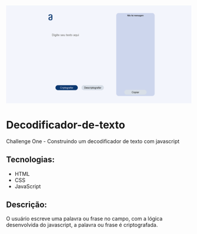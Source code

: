 <img src="images/Decodificador de codigo.png"/>

# Decodificador-de-texto
 Challenge One - Construindo um decodificador de texto com javascript

## Tecnologias:
* HTML
* CSS
* JavaScript

## Descrição:
O usuário escreve uma palavra ou frase no campo, com a lógica desenvolvida do javascript, a palavra ou frase é criptografada.
